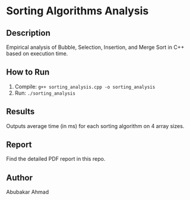 # Sorting Algorithms Analysis

## Description
Empirical analysis of Bubble, Selection, Insertion, and Merge Sort in C++ based on execution time.

## How to Run
1. Compile: `g++ sorting_analysis.cpp -o sorting_analysis`
2. Run: `./sorting_analysis`

## Results
Outputs average time (in ms) for each sorting algorithm on 4 array sizes.

## Report
Find the detailed PDF report in this repo.

## Author
Abubakar Ahmad
